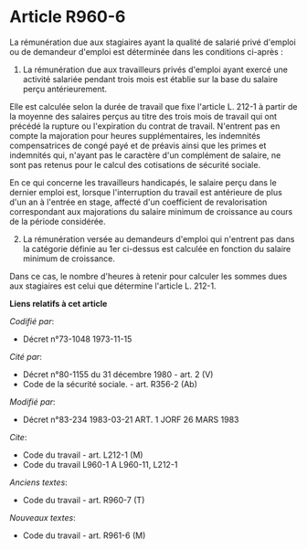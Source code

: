 # Article R960-6

La rémunération due aux stagiaires ayant la qualité de salarié privé d'emploi ou de demandeur d'emploi est déterminée dans
les conditions ci-après :

1. La rémunération due aux travailleurs privés d'emploi ayant exercé une activité salariée pendant trois mois est établie sur
la base du salaire perçu antérieurement.

Elle est calculée selon la durée de travail que fixe l'article L. 212-1 à partir de la moyenne des salaires perçus au titre
des trois mois de travail qui ont précédé la rupture ou l'expiration du contrat de travail. N'entrent pas en compte la
majoration pour heures supplémentaires, les indemnités compensatrices de congé payé et de préavis ainsi que les primes et
indemnités qui, n'ayant pas le caractère d'un complément de salaire, ne sont pas retenus pour le calcul des cotisations de
sécurité sociale.

En ce qui concerne les travailleurs handicapés, le salaire perçu dans le dernier emploi est, lorsque l'interruption du
travail est antérieure de plus d'un an à l'entrée en stage, affecté d'un coefficient de revalorisation correspondant aux
majorations du salaire minimum de croissance au cours de la période considérée.

2. La rémunération versée au demandeurs d'emploi qui n'entrent pas dans la catégorie définie au 1er ci-dessus est calculée en
fonction du salaire minimum de croissance.

Dans ce cas, le nombre d'heures à retenir pour calculer les sommes dues aux stagiaires est celui que détermine l'article L.
212-1.

**Liens relatifs à cet article**

_Codifié par_:

  - Décret n°73-1048 1973-11-15

_Cité par_:

  - Décret n°80-1155 du 31 décembre 1980 - art. 2 (V)
  - Code de la sécurité sociale. - art. R356-2 (Ab)

_Modifié par_:

  - Décret n°83-234 1983-03-21 ART. 1 JORF 26 MARS 1983

_Cite_:

  - Code du travail - art. L212-1 (M)
  - Code du travail L960-1 A L960-11, L212-1

_Anciens textes_:

  - Code du travail - art. R960-7 (T)

_Nouveaux textes_:

  - Code du travail - art. R961-6 (M)
